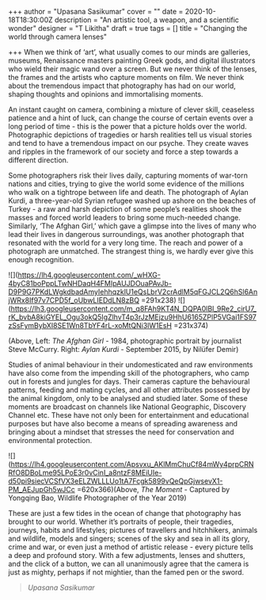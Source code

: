 +++
author = "Upasana Sasikumar"
cover = ""
date = 2020-10-18T18:30:00Z
description = "An artistic tool, a weapon, and a scientific wonder"
designer = "T Likitha"
draft = true
tags = []
title = "Changing the world through camera lenses"

+++
When we think of ‘art’, what usually comes to our minds are galleries, museums, Renaissance masters painting Greek gods, and digital illustrators who wield their magic wand over a screen. But we never think of the lenses, the frames and the artists who capture moments on film. We never think about the tremendous impact that photography has had on our world, shaping thoughts and opinions and immortalising moments.

An instant caught on camera, combining a mixture of clever skill, ceaseless patience and a hint of luck, can change the course of certain events over a long period of time - this is the power that a picture holds over the world. Photographic depictions of tragedies or harsh realities tell us visual stories and tend to have a tremendous impact on our psyche. They create waves and ripples in the framework of our society and force a step towards a different direction.

Some photographers risk their lives daily, capturing moments of war-torn nations and cities, trying to give the world some evidence of the millions who walk on a tightrope between life and death. The photograph of Aylan Kurdi, a three-year-old Syrian refugee washed up ashore on the beaches of Turkey - a raw and harsh depiction of some people’s realities shook the masses and forced world leaders to bring some much-needed change. Similarly, ‘The Afghan Girl,’ which gave a glimpse into the lives of many who lead their lives in dangerous surroundings, was another photograph that resonated with the world for a very long time. The reach and power of a photograph are unmatched. The strangest thing is, we hardly ever give this enough recognition.

![](https://lh4.googleusercontent.com/_wHXG-4byC81boPppLTwNHDaqH4FMIpAUJDOuaPAvJb-D9P9G7PKdLWgkdbadAmyIehhqzklU1eQsLbrV2crAdlM5qFGJCL2Q6hSl6AnjWRx8If97v7CPD5f_oUbwLIEDdLN8zBQ =291x238) ![](https://lh3.googleusercontent.com/m_q8FAh9KT4N_DQPA0lBI_9Re2_cirU7_rK_bvbA8kiGYEL_Ogu3okQ5IgZlhvT4p3rJzMEjzu9HhU6165ZPlP5VGai1FS97zSsFymBybXI8SE1Wn8TbYF4rL-xoMtQNi3lW1EsH =231x374)

(Above, Left: _The Afghan Girl_ - 1984, photographic portrait by journalist Steve McCurry. Right: _Aylan Kurdi_ - September 2015, by Nilüfer Demir)

  
Studies of animal behaviour in their undomesticated and raw environments have also come from the impending skill of the photographers, who camp out in forests and jungles for days. Their cameras capture the behavioural patterns, feeding and mating cycles, and all other attributes possessed by the animal kingdom, only to be analysed and studied later. Some of these moments are broadcast on channels like National Geographic, Discovery Channel etc. These have not only been for entertainment and educational purposes but have also become a means of spreading awareness and bringing about a mindset that stresses the need for conservation and environmental protection.

![](https://lh4.googleusercontent.com/Apsvxu_AKlMmChuCf84mWy4prpCRNRfO8DBoLme95LPoE3r0vCinI_a8ntzF8MEiUIe-d50pi9siecVCSfVX3eELZWLLLUo1tA7Fcgk5899vQeQpGjwsevX1-PM_AEJupGh5wJCc =620x366)(Above, _The Moment_ - Captured by Yongqing Bao, Wildlife Photographer of the Year 2019)

These are just a few tides in the ocean of change that photography has brought to our world. Whether it’s portraits of people, their tragedies, journeys, habits and lifestyles; pictures of travellers and hitchhikers, animals and wildlife, models and singers; scenes of the sky and sea in all its glory, crime and war, or even just a method of artistic release - every picture tells a deep and profound story. With a few adjustments, lenses and shutters, and the click of a button, we can all unanimously agree that the camera is just as mighty, perhaps if not mightier, than the famed pen or the sword.

> _Upasana Sasikumar_